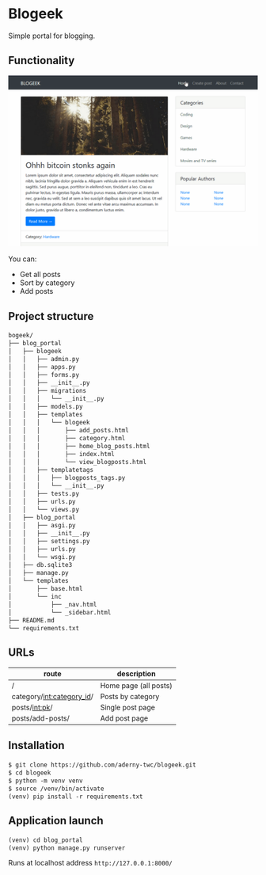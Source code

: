 # Blogeek

Simple portal for blogging.

## Functionality

![](.screenshots/animation.gif)

You can:

- Get all posts
- Sort by category
- Add posts

## Project structure

```
bogeek/
├── blog_portal
│   ├── blogeek
│   │   ├── admin.py
│   │   ├── apps.py
│   │   ├── forms.py
│   │   ├── __init__.py
│   │   ├── migrations
│   │   │   └── __init__.py
│   │   ├── models.py
│   │   ├── templates
│   │   │   └── blogeek
│   │   │       ├── add_posts.html
│   │   │       ├── category.html
│   │   │       ├── home_blog_posts.html
│   │   │       ├── index.html
│   │   │       └── view_blogposts.html
│   │   ├── templatetags
│   │   │   ├── blogposts_tags.py
│   │   │   └── __init__.py
│   │   ├── tests.py
│   │   ├── urls.py
│   │   └── views.py
│   ├── blog_portal
│   │   ├── asgi.py
│   │   ├── __init__.py
│   │   ├── settings.py
│   │   ├── urls.py
│   │   └── wsgi.py
│   ├── db.sqlite3
│   ├── manage.py
│   └── templates
│       ├── base.html
│       └── inc
│           ├── _nav.html
│           └── _sidebar.html
├── README.md
└── requirements.txt
```

## URLs

| route                       | description           |
| --------------------------- | --------------------- |
| /                           | Home page (all posts) |
| category/<int:category_id>/ | Posts by category     |
| posts/<int:pk>/             | Single post page      |
| posts/add-posts/            | Add post page         |

## Installation

```
$ git clone https://github.com/aderny-twc/blogeek.git
$ cd blogeek
$ python -m venv venv
$ source /venv/bin/activate
(venv) pip install -r requirements.txt
```

## Application launch

```
(venv) cd blog_portal
(venv) python manage.py runserver
```

Runs at localhost address `http://127.0.0.1:8000/`